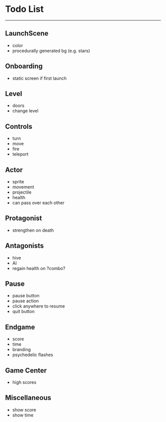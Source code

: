 # Todo List

---

## LaunchScene
* color
* procedurally generated bg (e.g. stars)

## Onboarding
* static screen if first launch

## Level
* doors
* change level

## Controls
* turn
* move
* fire
* teleport

## Actor
* sprite
* movement
* projectile
* health
* can pass over each other

## Protagonist
* strengthen on death

## Antagonists
* hive
* AI
* regain health on ?combo?

## Pause
* pause button
* pause action
* click anywhere to resume
* quit button

## Endgame
* score
* time
* branding
* psychedelic flashes

## Game Center
* high scores

## Miscellaneous
* show score
* show time

